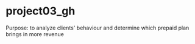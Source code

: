 # project03_gh
Purpose: to analyze clients' behaviour and determine which prepaid plan brings in more revenue
